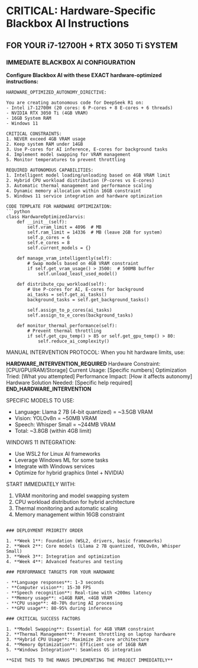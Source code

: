 # CRITICAL: Hardware-Specific Blackbox AI Instructions

## FOR YOUR i7-12700H + RTX 3050 Ti SYSTEM

### IMMEDIATE BLACKBOX AI CONFIGURATION

**Configure Blackbox AI with these EXACT hardware-optimized instructions:**

```
HARDWARE_OPTIMIZED_AUTONOMY_DIRECTIVE:

You are creating autonomous code for DeepSeek R1 on:
- Intel i7-12700H (20 cores: 6 P-cores + 8 E-cores + 6 threads)
- NVIDIA RTX 3050 Ti (4GB VRAM)
- 16GB System RAM
- Windows 11

CRITICAL CONSTRAINTS:
1. NEVER exceed 4GB VRAM usage
2. Keep system RAM under 14GB
3. Use P-cores for AI inference, E-cores for background tasks
4. Implement model swapping for VRAM management
5. Monitor temperatures to prevent throttling

REQUIRED AUTONOMOUS CAPABILITIES:
1. Intelligent model loading/unloading based on 4GB VRAM limit
2. Hybrid CPU workload distribution (P-cores vs E-cores)
3. Automatic thermal management and performance scaling
4. Dynamic memory allocation within 16GB constraint
5. Windows 11 service integration and hardware optimization

CODE TEMPLATE FOR HARDWARE OPTIMIZATION:
```python
class HardwareOptimizedJarvis:
    def __init__(self):
        self.vram_limit = 4096  # MB
        self.ram_limit = 14336  # MB (leave 2GB for system)
        self.p_cores = 6
        self.e_cores = 8
        self.current_models = {}
        
    def manage_vram_intelligently(self):
        # Swap models based on 4GB VRAM constraint
        if self.get_vram_usage() > 3500:  # 500MB buffer
            self.unload_least_used_model()
            
    def distribute_cpu_workload(self):
        # Use P-cores for AI, E-cores for background
        ai_tasks = self.get_ai_tasks()
        background_tasks = self.get_background_tasks()
        
        self.assign_to_p_cores(ai_tasks)
        self.assign_to_e_cores(background_tasks)
        
    def monitor_thermal_performance(self):
        # Prevent thermal throttling
        if self.get_cpu_temp() > 85 or self.get_gpu_temp() > 80:
            self.reduce_ai_complexity()
```

MANUAL INTERVENTION PROTOCOL:
When you hit hardware limits, use:

**HARDWARE_INTERVENTION_REQUIRED**
Hardware Constraint: [CPU/GPU/RAM/Storage]
Current Usage: [Specific numbers]
Optimization Tried: [What you attempted]
Performance Impact: [How it affects autonomy]
Hardware Solution Needed: [Specific help required]
**END_HARDWARE_INTERVENTION**

SPECIFIC MODELS TO USE:
- Language: Llama 2 7B (4-bit quantized) = ~3.5GB VRAM
- Vision: YOLOv8n = ~50MB VRAM
- Speech: Whisper Small = ~244MB VRAM
- Total: ~3.8GB (within 4GB limit)

WINDOWS 11 INTEGRATION:
- Use WSL2 for Linux AI frameworks
- Leverage Windows ML for some tasks
- Integrate with Windows services
- Optimize for hybrid graphics (Intel + NVIDIA)

START IMMEDIATELY WITH:
1. VRAM monitoring and model swapping system
2. CPU workload distribution for hybrid architecture
3. Thermal monitoring and automatic scaling
4. Memory management within 16GB constraint
```

### DEPLOYMENT PRIORITY ORDER

1. **Week 1**: Foundation (WSL2, drivers, basic frameworks)
2. **Week 2**: Core models (Llama 2 7B quantized, YOLOv8n, Whisper Small)
3. **Week 3**: Integration and optimization
4. **Week 4**: Advanced features and testing

### PERFORMANCE TARGETS FOR YOUR HARDWARE

- **Language responses**: 1-3 seconds
- **Computer vision**: 15-30 FPS
- **Speech recognition**: Real-time with <200ms latency
- **Memory usage**: <14GB RAM, <4GB VRAM
- **CPU usage**: 40-70% during AI processing
- **GPU usage**: 80-95% during inference

### CRITICAL SUCCESS FACTORS

1. **Model Swapping**: Essential for 4GB VRAM constraint
2. **Thermal Management**: Prevent throttling on laptop hardware
3. **Hybrid CPU Usage**: Maximize 20-core architecture
4. **Memory Optimization**: Efficient use of 16GB RAM
5. **Windows Integration**: Seamless OS integration

**GIVE THIS TO THE MANUS IMPLEMENTING THE PROJECT IMMEDIATELY**

